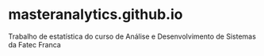 # masteranalytics.github.io
Trabalho de estatística do curso de Análise e Desenvolvimento de Sistemas da Fatec Franca
